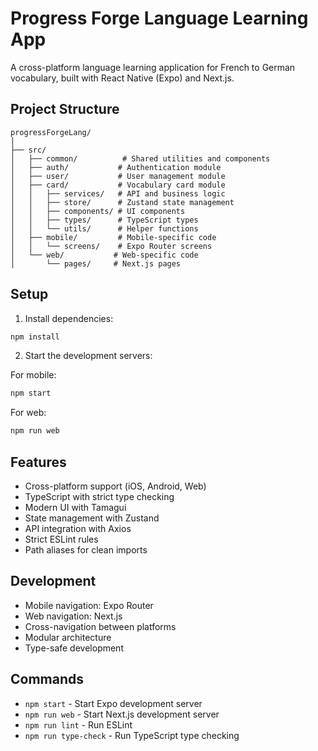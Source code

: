 # Progress Forge Language Learning App

A cross-platform language learning application for French to German vocabulary, built with React Native (Expo) and Next.js.

## Project Structure

```
progressForgeLang/
│
├── src/
│   ├── common/          # Shared utilities and components
│   ├── auth/           # Authentication module
│   ├── user/           # User management module
│   ├── card/           # Vocabulary card module
│   │   ├── services/   # API and business logic
│   │   ├── store/      # Zustand state management
│   │   ├── components/ # UI components
│   │   ├── types/      # TypeScript types
│   │   └── utils/      # Helper functions
│   ├── mobile/         # Mobile-specific code
│   │   └── screens/    # Expo Router screens
│   └── web/           # Web-specific code
│       └── pages/     # Next.js pages
```

## Setup

1. Install dependencies:

```bash
npm install
```

2. Start the development servers:

For mobile:

```bash
npm start
```

For web:

```bash
npm run web
```

## Features

- Cross-platform support (iOS, Android, Web)
- TypeScript with strict type checking
- Modern UI with Tamagui
- State management with Zustand
- API integration with Axios
- Strict ESLint rules
- Path aliases for clean imports

## Development

- Mobile navigation: Expo Router
- Web navigation: Next.js
- Cross-navigation between platforms
- Modular architecture
- Type-safe development

## Commands

- `npm start` - Start Expo development server
- `npm run web` - Start Next.js development server
- `npm run lint` - Run ESLint
- `npm run type-check` - Run TypeScript type checking
